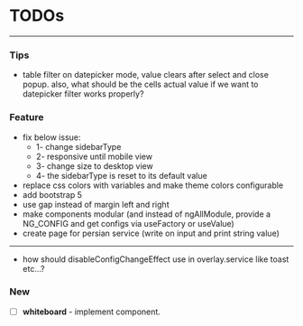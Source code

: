 # TODOs

---

### Tips

- table filter on datepicker mode, value clears after select and close popup. also, what should be the cells actual
  value if we want to datepicker filter works properly?

### Feature

- fix below issue:
  - 1- change sidebarType
  - 2- responsive until mobile view
  - 3- change size to desktop view
  - 4- the sidebarType is reset to its default value
- replace css colors with variables and make theme colors configurable
- add bootstrap 5
- use gap instead of margin left and right
- make components modular (and instead of ngAllModule, provide a NG_CONFIG and get configs via useFactory or useValue)
- create page for persian service (write on input and print string value)
- ----------------------------------------------------
- how should disableConfigChangeEffect use in overlay.service like toast etc...?

### New

- [ ] **whiteboard** - implement component.

